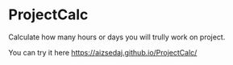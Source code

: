 # ProjectCalc
Calculate how many hours or days you will trully work on project.

You can try it here https://aizsedaj.github.io/ProjectCalc/
